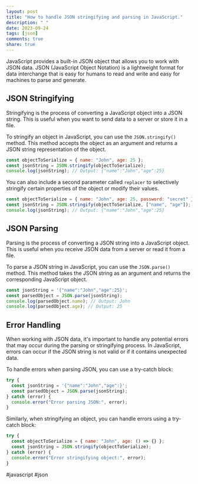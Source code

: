```yaml
---
layout: post
title: "How to handle JSON stringifying and parsing in JavaScript."
description: " "
date: 2023-09-24
tags: [json]
comments: true
share: true
---
```


JavaScript provides a built-in JSON object that allows you to work with JSON data. JSON (JavaScript Object Notation) is a lightweight format for data interchange that is easy for humans to read and write and easy for machines to parse and generate.

## JSON Stringifying
Stringifying is the process of converting a JavaScript object into a JSON string. This is useful when you want to send data to a server or store it in a file.

To stringify an object in JavaScript, you can use the `JSON.stringify()` method. This method accepts the object as an argument and returns a JSON string representation of the object.

```javascript
const objectToSerialize = { name: "John", age: 25 };
const jsonString = JSON.stringify(objectToSerialize);
console.log(jsonString); // Output: {"name":"John","age":25}
```

You can also include a second parameter called `replacer` to selectively stringify certain properties of the object or modify their values.

```javascript
const objectToSerialize = { name: "John", age: 25, password: "secret" };
const jsonString = JSON.stringify(objectToSerialize, ["name", "age"]);
console.log(jsonString); // Output: {"name":"John","age":25}
```

## JSON Parsing
Parsing is the process of converting a JSON string into a JavaScript object. This is useful when you receive JSON data from a server or read it from a file.

To parse a JSON string in JavaScript, you can use the `JSON.parse()` method. This method takes the JSON string as an argument and returns the corresponding JavaScript object.

```javascript
const jsonString = '{"name":"John","age":25}';
const parsedObject = JSON.parse(jsonString);
console.log(parsedObject.name); // Output: John
console.log(parsedObject.age); // Output: 25
```

## Error Handling
When working with JSON data, it's important to handle any potential errors that may occur during the parsing or stringifying process. In JavaScript, errors can occur if the JSON string is not valid or if it contains unexpected data.

To handle errors when parsing JSON, you can use a try-catch block:

```javascript
try {
  const jsonString = '{"name":"John","age":}';
  const parsedObject = JSON.parse(jsonString);
} catch (error) {
  console.error("Error parsing JSON:", error);
}
```

Similarly, when stringifying an object, you can handle errors using a try-catch block:

```javascript
try {
  const objectToSerialize = { name: "John", age: () => {} };
  const jsonString = JSON.stringify(objectToSerialize);
} catch (error) {
  console.error("Error stringifying object:", error);
}
```

#javascript #json